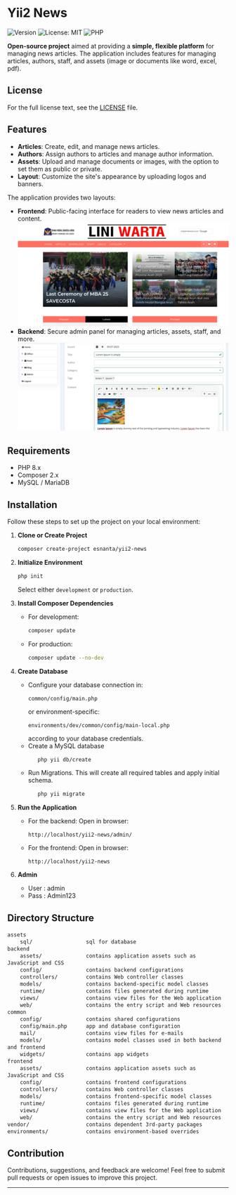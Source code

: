 # Yii2 News

![Version](https://img.shields.io/github/v/tag/esnanta/yii2-news?label=version&color=blue)
![License: MIT](https://img.shields.io/badge/License-MIT-yellow.svg)
![PHP](https://img.shields.io/badge/PHP-8.x-blue)

**Open-source project** aimed at providing a **simple, flexible platform** for managing news articles. The application includes features for managing articles, authors, staff, and assets (image or documents like word, excel, pdf).

## License

For the full license text, see the [LICENSE](LICENSE.md) file.

## Features

- **Articles**: Create, edit, and manage news articles.
- **Authors**: Assign authors to articles and manage author information.
- **Assets**: Upload and manage documents or images, with the option to set them as public or private.
- **Layout**: Customize the site's appearance by uploading logos and banners.

The application provides two layouts:
- **Frontend**: Public-facing interface for readers to view news articles and content.
  ![Frontend](https://github.com/esnanta/yii2-news/blob/main/screenshots/home.png)
- **Backend**: Secure admin panel for managing articles, assets, staff, and more.
  ![Backend](https://github.com/esnanta/yii2-news/blob/main/screenshots/article_create.png)

## Requirements

- PHP 8.x
- Composer 2.x
- MySQL / MariaDB

## Installation

Follow these steps to set up the project on your local environment:

1. **Clone or Create Project**
    ```bash
    composer create-project esnanta/yii2-news
    ```

2. **Initialize Environment**
    ```bash
    php init
    ```
   Select either `development` or `production`.

3. **Install Composer Dependencies**
    - For development:
      ```bash
      composer update
      ```
    - For production:
      ```bash
      composer update --no-dev
      ```

4. **Create Database**

    - Configure your database connection in:
      ```
      common/config/main.php
      ```
      or environment-specific:
      ```
      environments/dev/common/config/main-local.php
      ```
      according to your database credentials.
   - Create a MySQL database
     ```bash
        php yii db/create
     ```
   - Run Migrations. This will create all required tables and apply initial schema.
       ```bash
          php yii migrate
       ```

5. **Run the Application**
    - For the backend:
      Open in browser:
      ```
      http://localhost/yii2-news/admin/
      ```
    - For the frontend:
      Open in browser:
      ```
      http://localhost/yii2-news
      ```
6. **Admin**
   - User : admin
   - Pass : Admin123
   
## Directory Structure

```
assets
    sql/                 sql for database
backend
    assets/              contains application assets such as JavaScript and CSS
    config/              contains backend configurations
    controllers/         contains Web controller classes
    models/              contains backend-specific model classes
    runtime/             contains files generated during runtime
    views/               contains view files for the Web application
    web/                 contains the entry script and Web resources
common
    config/              contains shared configurations
    config/main.php      app and database configuration
    mail/                contains view files for e-mails
    models/              contains model classes used in both backend and frontend
    widgets/             contains app widgets   
frontend
    assets/              contains application assets such as JavaScript and CSS
    config/              contains frontend configurations
    controllers/         contains Web controller classes
    models/              contains frontend-specific model classes
    runtime/             contains files generated during runtime
    views/               contains view files for the Web application
    web/                 contains the entry script and Web resources
vendor/                  contains dependent 3rd-party packages
environments/            contains environment-based overrides
```


## Contribution

Contributions, suggestions, and feedback are welcome! Feel free to submit pull requests or open issues to improve this project.

---
